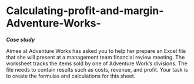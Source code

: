 # Calculating-profit-and-margin-Adventure-Works-

***Case study***

Aimee at Adventure Works has asked you to help her prepare an Excel file that she will present at a management team financial review meeting. The worksheet tracks the items sold by one of Adventure Work’s divisions. The file needs to contain results such as costs, revenue, and profit. Your task is to create the formulas and calculations for this sheet.
